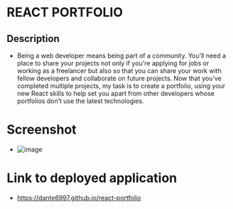 # REACT PORTFOLIO

## Description
* Being a web developer means being part of a community. You’ll need a place to share your projects not only if you're applying for jobs or working as a freelancer but also so that you can share your work with fellow developers and collaborate on future projects. Now that you’ve completed multiple projects, my task is to create a portfolio, using your new React skills to help set you apart from other developers whose portfolios don’t use the latest technologies.

# Screenshot
* ![image](https://user-images.githubusercontent.com/107078530/201269973-1a2ba432-5e19-46e5-8a3b-ff15b5b794b0.png)

# Link to deployed application
* https://dante6997.github.io/react-portfolio